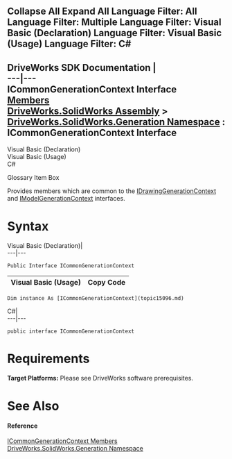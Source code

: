 Collapse All Expand All Language Filter: All  Language Filter: Multiple  Language Filter: Visual Basic (Declaration) Language Filter: Visual Basic (Usage) Language Filter: C#  
---  
DriveWorks SDK Documentation  |   
---|---  
ICommonGenerationContext Interface   
[Members](topic15097.md)   
[DriveWorks.SolidWorks Assembly](topic13342.md) > [DriveWorks.SolidWorks.Generation Namespace](topic15094.md) : ICommonGenerationContext Interface  
---  
  
Visual Basic (Declaration)    
Visual Basic (Usage)    
C# 

Glossary Item Box

Provides members which are common to the [IDrawingGenerationContext](topic15135.md) and [IModelGenerationContext](topic15157.md) interfaces. 

# Syntax

Visual Basic (Declaration)|   
---|---  
      
    
    Public Interface ICommonGenerationContext   
  
Visual Basic (Usage)| Copy Code  
---|---  
      
    
    Dim instance As [ICommonGenerationContext](topic15096.md)  
  
C#|   
---|---  
      
    
    public interface ICommonGenerationContext   
  
# Requirements

**Target Platforms:** Please see DriveWorks software prerequisites.

# See Also

#### Reference

[ICommonGenerationContext Members](topic15097.md)   
[DriveWorks.SolidWorks.Generation Namespace](topic15094.md)


